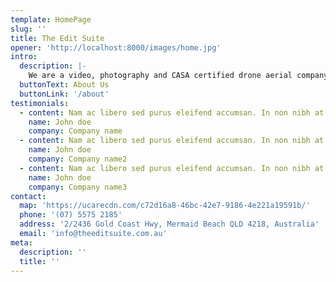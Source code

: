 ```yaml
---
template: HomePage
slug: ''
title: The Edit Suite
opener: 'http://localhost:8000/images/home.jpg'
intro:
  description: |-
    We are a video, photography and CASA certified drone aerial company based in Mermaid Beach on the Gold Coast of Australia specializing in the creation of video, motion graphics,  drone videos, aerial photography, and much more.
  buttonText: About Us
  buttonLink: '/about'
testimonials:
  - content: Nam ac libero sed purus eleifend accumsan. In non nibh at mi venenatis condimentum id ut dolor. Integer nec eros consectetur ante aliquet consectetur a sit amet ex. Integer placerat tincidunt mollis.
    name: John doe
    company: Company name
  - content: Nam ac libero sed purus eleifend accumsan. In non nibh at mi venenatis condimentum id ut dolor. Integer nec eros consectetur ante aliquet consectetur a sit amet ex. Integer placerat tincidunt mollis.
    name: John doe
    company: Company name2
  - content: Nam ac libero sed purus eleifend accumsan. In non nibh at mi venenatis condimentum id ut dolor. Integer nec eros consectetur ante aliquet consectetur a sit amet ex. Integer placerat tincidunt mollis.
    name: John doe
    company: Company name3
contact:
  map: 'https://ucarecdn.com/c72d16a8-46bc-42e7-9186-4e221a19591b/'
  phone: '(07) 5575 2185'
  address: '2/2436 Gold Coast Hwy, Mermaid Beach QLD 4218, Australia'
  email: 'info@theeditsuite.com.au'
meta:
  description: ''
  title: ''
---
```

